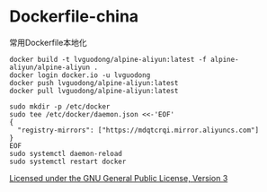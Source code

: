 # Dockerfile-china

常用Dockerfile本地化

~~~
docker build -t lvguodong/alpine-aliyun:latest -f alpine-aliyun/alpine-aliyun .
docker login docker.io -u lvguodong
docker push lvguodong/alpine-aliyun:latest
docker pull lvguodong/alpine-aliyun:latest
~~~

~~~
sudo mkdir -p /etc/docker
sudo tee /etc/docker/daemon.json <<-'EOF'
{
  "registry-mirrors": ["https://mdqtcrqi.mirror.aliyuncs.com"]
}
EOF
sudo systemctl daemon-reload
sudo systemctl restart docker
~~~

 [Licensed under the GNU General Public License, Version 3](http://www.gnu.org/licenses/gpl-3.0.html) 